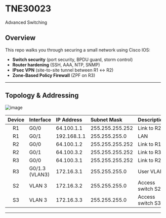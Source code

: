 # TNE30023
Advanced Switching 


## Overview

This repo walks you through securing a small network using Cisco IOS:

- **Switch security** (port security, BPDU guard, storm control)  
- **Router hardening** (SSH, AAA, NTP, SNMP)  
- **IPsec VPN** (site-to-site tunnel between R1 ↔ R2)  
- **Zone-Based Policy Firewall** (ZPF on R3)

---

## Topology & Addressing

![image](https://github.com/user-attachments/assets/976ad84d-d83d-47de-b92b-40910333b2a8)


| Device | Interface      | IP Address       | Subnet Mask     | Description           |
|:------:|:---------------|:-----------------|:----------------|:----------------------|
| R1     | G0/0           | 64.100.1.1       | 255.255.255.252 | Link to R2            |
| R1     | G0/1           | 192.168.1.1      | 255.255.255.0   | LAN                   |
| R2     | G0/0           | 64.100.1.2       | 255.255.255.252 | Link to R1            |
| R2     | G0/1           | 64.100.3.2       | 255.255.255.252 | Link to R3            |
| R3     | G0/0           | 64.100.3.1       | 255.255.255.252 | Link to R2            |
| R3     | G0/1.3 (VLAN3) | 172.16.3.1       | 255.255.255.0   | User VLAN             |
| S2     | VLAN 3         | 172.16.3.2       | 255.255.255.0   | Access switch S2      |
| S3     | VLAN 3         | 172.16.3.3       | 255.255.255.0   | Access switch S3      |

---

